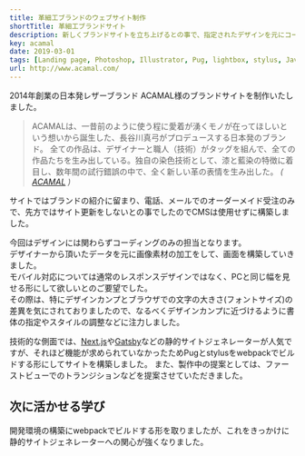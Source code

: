 ```yaml
---
title: 革細工ブランドのウェブサイト制作
shortTitle: 革細工ブランドサイト
description: 新しくブランドサイトを立ち上げるとの事で、指定されたデザインを元にコーディングしました。
key: acamal
date: 2019-03-01
tags: [Landing page, Photoshop, Illustrator, Pug, lightbox, stylus, Javascript]
url: http://www.acamal.com/
---
```


2014年創業の日本発レザーブランド ACAMAL様のブランドサイトを制作いたしました。

> ACAMALは、一昔前のように使う程に愛着が湧くモノが在ってほしいという想いから誕生した、長谷川真弓がプロデュースする日本発のブランド。 全ての作品は、デザイナーと職人（技術）がタッグを組んで、全ての作品たちを生み出している。独自の染色技術として、漆と藍染の特徴に着目し、数年間の試行錯誤の中で、全く新しい革の表情を生み出した。
<cite>( [ACAMAL](http://www.acamal.com/) )</cite>

サイトではブランドの紹介に留まり、電話、メールでのオーダーメイド受注のみで、先方ではサイト更新をしないとの事でしたのでCMSは使用せずに構築しました。

今回はデザインには関わらずコーディングのみの担当となります。  
デザイナーから頂いたデータを元に画像素材の加工をして、画面を構築していきました。  
モバイル対応については通常のレスポンスデザインではなく、PCと同じ幅を見せる形にして欲しいとのご要望でした。  
その際は、特にデザインカンプとブラウザでの文字の大きさ(フォントサイズ)の差異を気にされておりましたので、なるべくデザインカンプに近づけるように書体の指定やスタイルの調整などに注力しました。  

技術的な側面では、[Next.js](https://nextjs.org/)や[Gatsby](https://www.gatsbyjs.com/)などの静的サイトジェネレーターが人気ですが、それほど機能が求められていなかったためPugとstylusをwebpackでビルドする形にしてサイトを構築しました。
また、製作中の提案としては、ファーストビューでのトランジションなどを提案させていただきました。  

## 次に活かせる学び

開発環境の構築にwebpackでビルドする形を取りましたが、これをきっかけに静的サイトジェネレーターへの関心が強くなりました。
